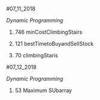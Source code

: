 #07_11_2018

*Dynamic Programming*

1. 746 minCostClimbingStairs

2. 121 bestTimetoBuyandSellStock

3. 70 climbingStaris

#07_12_2018

*Dynamic Programming*

1. 53 Maximum SUbarray